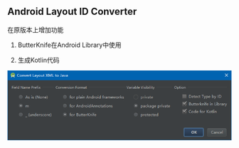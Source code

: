 ## Android Layout ID Converter

在原版本上增加功能

1. ButterKnife在Android Library中使用

2. 生成Kotlin代码

![introduce](./img/introduce.png)
